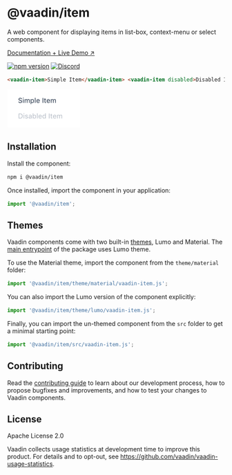 # @vaadin/item

A web component for displaying items in list-box, context-menu or select components.

[Documentation + Live Demo ↗](https://vaadin.com/components/vaadin-item/html-examples)

[![npm version](https://badgen.net/npm/v/@vaadin/item)](https://www.npmjs.com/package/@vaadin/item)
[![Discord](https://img.shields.io/discord/732335336448852018?label=discord)](https://discord.gg/PHmkCKC)

```html
<vaadin-item>Simple Item</vaadin-item> <vaadin-item disabled>Disabled Item</vaadin-item>
```

[<img src="https://raw.githubusercontent.com/vaadin/web-components/main/packages/item/screenshot.png" width="169" alt="Screenshot of vaadin-item">](https://vaadin.com/docs/latest/components/item)

## Installation

Install the component:

```sh
npm i @vaadin/item
```

Once installed, import the component in your application:

```js
import '@vaadin/item';
```

## Themes

Vaadin components come with two built-in [themes](https://vaadin.com/docs/latest/styling), Lumo and Material.
The [main entrypoint](https://github.com/vaadin/web-components/blob/main/packages/item/vaadin-item.js) of the package uses Lumo theme.

To use the Material theme, import the component from the `theme/material` folder:

```js
import '@vaadin/item/theme/material/vaadin-item.js';
```

You can also import the Lumo version of the component explicitly:

```js
import '@vaadin/item/theme/lumo/vaadin-item.js';
```

Finally, you can import the un-themed component from the `src` folder to get a minimal starting point:

```js
import '@vaadin/item/src/vaadin-item.js';
```

## Contributing

Read the [contributing guide](https://vaadin.com/docs/latest/contributing/overview) to learn about our development process, how to propose bugfixes and improvements, and how to test your changes to Vaadin components.

## License

Apache License 2.0

Vaadin collects usage statistics at development time to improve this product.
For details and to opt-out, see https://github.com/vaadin/vaadin-usage-statistics.
